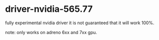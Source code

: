 # driver-nvidia-565.77
fully experimental nvidia driver it is not guaranteed that it will work 100%.

note: only works on adreno 6xx and 7xx gpu.
